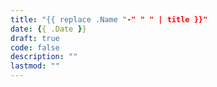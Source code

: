 ```yaml
---
title: "{{ replace .Name "-" " " | title }}"
date: {{ .Date }}
draft: true
code: false
description: ""
lastmod: ""
---
```


